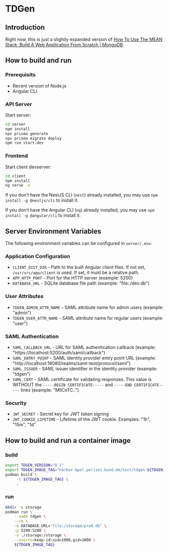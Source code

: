 # TDGen

## Introduction

Right now, this is just a slightly expanded version of [How To Use The MEAN Stack: Build A Web Application From Scratch | MongoDB](https://www.mongodb.com/resources/languages/mean-stack-tutorial).

## How to build and run

### Prerequisits

- Recent version of Node.js
- Angular CLI

### API Server

Start server:

```bash
cd server
npm install
npx prisma generate
npx prisma migrate deploy
npm run start:dev
```

### Frontend

Start client devserver:

```bash
cd client
npm install
ng serve -o
```

If you don't have the NestJS CLI (`nest`) already installed, you may use `npm install -g @nestjs/cli` to install it.

If you don't have the Angular CLI (`ng`) already installed, you may use `npm install -g @angular/cli` to install it.

## Server Environment Variables

The following environment variables can be configured in `server/.env`:

### Application Configuration

- `CLIENT_DIST_DIR` - Path to the built Angular client files. If not set, `/usr/src/app/client` is used. If set, it must be a relative path.
- `APP_HTTP_PORT` - Port for the HTTP server (example: 5200)
- `DATABASE_URL` - SQLite database file path (example: "file:./dev.db")

### User Attributes

- `TDGEN_ADMIN_ATTR_NAME` - SAML attribute name for admin users (example: "admin")
- `TDGEN_USER_ATTR_NAME` - SAML attribute name for regular users (example: "user")

### SAML Authentication

- `SAML_CALLBACK_URL` - URL for SAML authentication callback (example: "https://localhost:5200/auth/saml/callback")
- `SAML_ENTRY_POINT` - SAML identity provider entry point URL (example: "http://localhost:18080/realms/saml-test/protocol/saml")
- `SAML_ISSUER` - SAML issuer identifier in the identity provider (example: "tdgen")
- `SAML_CERT` - SAML certificate for validating responses. This value is WITHOUT the `-----BEGIN CERTIFICATE-----` and `-----END CERTIFICATE-----` lines (example: "MIICoTC..")

### Security

- `JWT_SECRET` - Secret key for JWT token signing
- `JWT_COOKIE_LIFETIME` - Lifetime of the JWT cookie. Examples: "1h", "15m", "1d"

## How to build and run a container image

### build

```bash
export TDGEN_VERSION="0.1"
export TDGEN_IMAGE_TAG="harbor-bpol.polizei.bund.de/test/tdgen:${TDGEN_VERSION}"
podman build \
     -t ${TDGEN_IMAGE_TAG} \
     .
```

### run

```bash
mkdir -p storage
podman run \
    --name tdgen \
    --rm \
    -e DATABASE_URL="file:/storage/prod.db" \
    -p 5200:5200 \
    -v ./storage:/storage \
    --userns=keep-id:uid=1000,gid=1000 \
    ${TDGEN_IMAGE_TAG}
```
